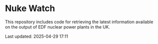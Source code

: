 # Nuke Watch

This repository includes code for retrieving the latest information available on the output of EDF nuclear power plants in the UK.

Last updated: 2025-04-29 17:11